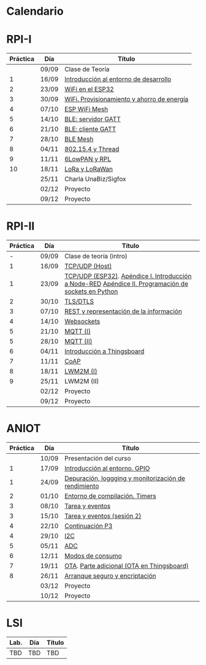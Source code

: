# Calendario

# RPI-I

| Práctica | Día   | Título                                                          |
|----------|-------|-----------------------------------------------------------------|
|          | 09/09 | Clase de Teoría                                                 |
| 1        | 16/09 | [Introducción al entorno de desarrollo](RPI-I/P1/index.md)      |
| 2        | 23/09 | [WiFi en el ESP32](RPI-I/P2/index.md)                           |
| 3        | 30/09 | [WiFi. Provisionamiento y ahorro de energía](RPI-I/P3/index.md) |
| 4        | 07/10 | [ESP WiFi Mesh](RPI-I/P4/index.md)                              |
| 5        | 14/10 | [BLE: servidor GATT](RPI-I/P5/index.md)                         |
| 6        | 21/10 | [BLE: cliente GATT](RPI-I/P6/index.md)                          |
| 7        | 28/10 | [BLE Mesh](RPI-I/P7/index.md)                                   |
| 8        | 04/11 | [802.15.4 y Thread](RPI-I/P8/index.md)                          |
| 9        | 11/11 | [6LowPAN y RPL](RPI-I/P9/index.md)                              |
| 10       | 18/11 | [LoRa y LoRaWan](RPI-I/P10/index.md)                            |
|          | 25/11 | Charla UnaBiz/Sigfox                                            |
|          | 02/12 | Proyecto                                                        |
|          | 09/12 | Proyecto                                                        |

# RPI-II

| Práctica | Día   | Título                                       |
|----------|-------|----------------------------------------------|
| -        | 09/09 | Clase de teoría (intro)                      |
| 1        | 16/09 | [TCP/UDP (Host)](RPI-II/P1_I/index.md)       |
| 1        | 23/09 | [TCP/UDP (ESP32)](RPI-II/P1_III/index.md). [Apéndice I. Introducción a Node-RED](RPI-II/P1_II/index.md)  [Apéndice II. Programación de sockets en Python](RPI-II/P1_IV/index.md)   |
| 2        | 30/10 | [TLS/DTLS](RPI-II/P2/index.md)               |
| 3        | 07/10 | [REST y representación de la información](RPI-II/P3/index.md)      |
| 4        | 14/10 | [Websockets](RPI-II/P4/index.md)             |
| 5        | 21/10 | [MQTT (I)](RPI-II/P5/index.md)               |
| 5        | 28/10 | [MQTT (II)](RPI-II/P5_II/index.md)           |
| 6        | 04/11 | [Introducción a Thingsboard](RPI-II/P6/index.md) |
| 7        | 11/11 | [CoAP](RPI-II/P7/index.md)                   |
| 8        | 18/11 | [LWM2M (I)](RPI-II/P8/index.md)              |
| 9        | 25/11 | LWM2M (II)                                   |
|          | 02/12 | Proyecto                                     |
|          | 09/12 | Proyecto                                     |



# ANIOT

| Práctica | Día   | Título                                       |
|----------|-------|-----------------------------------------------------------------|
|          | 10/09 | Presentación del curso                                                 |
| 1        | 17/09 | [Introducción al entorno. GPIO](ANIOT/P1/index.md)     |
| 1        | 24/09 | [Depuración, loggging y monitorización de rendimiento](ANIOT/P1b/index.md)     |
| 2        | 01/10 | [Entorno de compilación. Timers](ANIOT/P2/index.md)                           |
| 3        | 08/10 | [Tarea y  eventos](ANIOT/P3/index.md) |
| 3        | 15/10 | [Tarea y  eventos (sesión 2)](ANIOT/P3/index.md)                              |
| 4        | 22/10 | [Continuación P3](ANIOT/P3/index.md)                         |
| 4        | 29/10 | [I2C](ANIOT/P4/index.md)                         |
| 5        | 05/11 | [ADC](ANIOT/P5/index.md)                          |
| 6        | 12/11 | [Modos de consumo](ANIOT/P6/index.md)                          |
| 7        | 19/11 | [OTA](ANIOT/P7/index.md). [Parte adicional (OTA en Thingsboard)](ANIOT/P7/index2.md)  |
| 8        | 26/11 | [Arranque seguro y encriptación](ANIOT/P8/index.md)             |
|          | 03/12 | Proyecto                                                        |
|          | 10/12 | Proyecto                                                        |

# LSI

| Lab.     | Día | Título                                                       |
|----------|-----|--------------------------------------------------------------|
| TBD      | TBD | TBD                                                          |

<!---
| 1 (L)    |19/03|[Introducción a TFLite en la Raspberry Pi](LSI/Lab1/index.md) |
| 2 (C)    |09/04|[Clasificación de imágenes](LSI/Lab2/index.md)                |
| 3 (C)    |16/04|[Detección de objetos](LSI/Lab3/index.md)                     |
| 4 (L)    |23/04|[Segmentacion de objetos](LSI/Lab4/index.md)                  |
| 5 (L)    |30/04|[Estimación de posición corporal](LSI/Lab5/index.md)          |
| 6 (C)    |07/05|[Reconocimiento de voz](LSI/Lab6/index.md)                    |
-->

